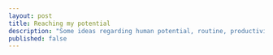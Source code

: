 ```yaml
---
layout: post
title: Reaching my potential
description: "Some ideas regarding human potential, routine, productivity, leadership and overall my personal life at this stage"
published: false
---
```


